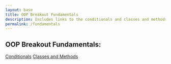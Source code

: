 ```yaml
---
layout: base
title: OOP Breakout Fundamentals
description: Includes links to the conditionals and classes and methods lessons.
permalink: /fundamentals
---
```


## OOP Breakout Fundamentals:

<div class="button-row">
  <a href="{{site.baseurl}}/conditionals" class="button small">Conditionals</a>
  <a href="{{site.baseurl}}/csse/javascript/fundamentals/classes-and-methods-lesson" class="button small">Classes and Methods</a>
</div>